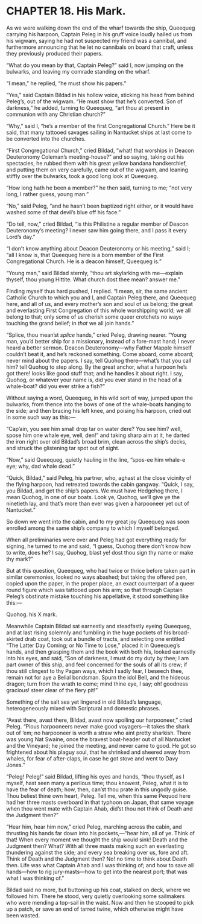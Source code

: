 # CHAPTER 18. His Mark.

As we were walking down the end of the wharf towards the ship, Queequeg carrying
his harpoon, Captain Peleg in his gruff voice loudly hailed us from his wigwam,
saying he had not suspected my friend was a cannibal, and furthermore announcing
that he let no cannibals on board that craft, unless they previously produced
their papers.

“What do you mean by that, Captain Peleg?” said I, now jumping on the bulwarks,
and leaving my comrade standing on the wharf.

“I mean,” he replied, “he must show his papers.”

“Yes,” said Captain Bildad in his hollow voice, sticking his head from behind
Peleg’s, out of the wigwam. “He must show that he’s converted. Son of darkness,”
he added, turning to Queequeg, “art thou at present in communion with any
Christian church?”

“Why,” said I, “he’s a member of the first Congregational Church.” Here be it
said, that many tattooed savages sailing in Nantucket ships at last come to be
converted into the churches.

“First Congregational Church,” cried Bildad, “what! that worships in Deacon
Deuteronomy Coleman’s meeting-house?” and so saying, taking out his spectacles,
he rubbed them with his great yellow bandana handkerchief, and putting them on
very carefully, came out of the wigwam, and leaning stiffly over the bulwarks,
took a good long look at Queequeg.

“How long hath he been a member?” he then said, turning to me; “not very long, I
rather guess, young man.”

“No,” said Peleg, “and he hasn’t been baptized right either, or it would have
washed some of that devil’s blue off his face.”

“Do tell, now,” cried Bildad, “is this Philistine a regular member of Deacon
Deuteronomy’s meeting? I never saw him going there, and I pass it every Lord’s
day.”

“I don’t know anything about Deacon Deuteronomy or his meeting,” said I; “all I
know is, that Queequeg here is a born member of the First Congregational Church.
He is a deacon himself, Queequeg is.”

“Young man,” said Bildad sternly, “thou art skylarking with me—explain thyself,
thou young Hittite. What church dost thee mean? answer me.”

Finding myself thus hard pushed, I replied. “I mean, sir, the same ancient
Catholic Church to which you and I, and Captain Peleg there, and Queequeg here,
and all of us, and every mother’s son and soul of us belong; the great and
everlasting First Congregation of this whole worshipping world; we all belong to
that; only some of us cherish some queer crotchets no ways touching the grand
belief; in _that_ we all join hands.”

“Splice, thou mean’st _splice_ hands,” cried Peleg, drawing nearer. “Young man,
you’d better ship for a missionary, instead of a fore-mast hand; I never heard a
better sermon. Deacon Deuteronomy—why Father Mapple himself couldn’t beat it,
and he’s reckoned something. Come aboard, come aboard; never mind about the
papers. I say, tell Quohog there—what’s that you call him? tell Quohog to step
along. By the great anchor, what a harpoon he’s got there! looks like good stuff
that; and he handles it about right. I say, Quohog, or whatever your name is,
did you ever stand in the head of a whale-boat? did you ever strike a fish?”

Without saying a word, Queequeg, in his wild sort of way, jumped upon the
bulwarks, from thence into the bows of one of the whale-boats hanging to the
side; and then bracing his left knee, and poising his harpoon, cried out in some
such way as this:—

“Cap’ain, you see him small drop tar on water dere? You see him? well, spose him
one whale eye, well, den!” and taking sharp aim at it, he darted the iron right
over old Bildad’s broad brim, clean across the ship’s decks, and struck the
glistening tar spot out of sight.

“Now,” said Queequeg, quietly hauling in the line, “spos-ee him whale-e eye;
why, dad whale dead.”

“Quick, Bildad,” said Peleg, his partner, who, aghast at the close vicinity of
the flying harpoon, had retreated towards the cabin gangway. “Quick, I say, you
Bildad, and get the ship’s papers. We must have Hedgehog there, I mean Quohog,
in one of our boats. Look ye, Quohog, we’ll give ye the ninetieth lay, and
that’s more than ever was given a harpooneer yet out of Nantucket.”

So down we went into the cabin, and to my great joy Queequeg was soon enrolled
among the same ship’s company to which I myself belonged.

When all preliminaries were over and Peleg had got everything ready for signing,
he turned to me and said, “I guess, Quohog there don’t know how to write, does
he? I say, Quohog, blast ye! dost thou sign thy name or make thy mark?”

But at this question, Queequeg, who had twice or thrice before taken part in
similar ceremonies, looked no ways abashed; but taking the offered pen, copied
upon the paper, in the proper place, an exact counterpart of a queer round
figure which was tattooed upon his arm; so that through Captain Peleg’s
obstinate mistake touching his appellative, it stood something like this:—

Quohog. his X mark.

Meanwhile Captain Bildad sat earnestly and steadfastly eyeing Queequeg, and at
last rising solemnly and fumbling in the huge pockets of his broad-skirted drab
coat, took out a bundle of tracts, and selecting one entitled “The Latter Day
Coming; or No Time to Lose,” placed it in Queequeg’s hands, and then grasping
them and the book with both his, looked earnestly into his eyes, and said, “Son
of darkness, I must do my duty by thee; I am part owner of this ship, and feel
concerned for the souls of all its crew; if thou still clingest to thy Pagan
ways, which I sadly fear, I beseech thee, remain not for aye a Belial bondsman.
Spurn the idol Bell, and the hideous dragon; turn from the wrath to come; mind
thine eye, I say; oh! goodness gracious! steer clear of the fiery pit!”

Something of the salt sea yet lingered in old Bildad’s language, heterogeneously
mixed with Scriptural and domestic phrases.

“Avast there, avast there, Bildad, avast now spoiling our harpooneer,” cried
Peleg. “Pious harpooneers never make good voyagers—it takes the shark out of
’em; no harpooneer is worth a straw who aint pretty sharkish. There was young
Nat Swaine, once the bravest boat-header out of all Nantucket and the Vineyard;
he joined the meeting, and never came to good. He got so frightened about his
plaguy soul, that he shrinked and sheered away from whales, for fear of
after-claps, in case he got stove and went to Davy Jones.”

“Peleg! Peleg!” said Bildad, lifting his eyes and hands, “thou thyself, as I
myself, hast seen many a perilous time; thou knowest, Peleg, what it is to have
the fear of death; how, then, can’st thou prate in this ungodly guise. Thou
beliest thine own heart, Peleg. Tell me, when this same Pequod here had her
three masts overboard in that typhoon on Japan, that same voyage when thou went
mate with Captain Ahab, did’st thou not think of Death and the Judgment then?”

“Hear him, hear him now,” cried Peleg, marching across the cabin, and thrusting
his hands far down into his pockets,—“hear him, all of ye. Think of that! When
every moment we thought the ship would sink! Death and the Judgment then? What?
With all three masts making such an everlasting thundering against the side; and
every sea breaking over us, fore and aft. Think of Death and the Judgment then?
No! no time to think about Death then. Life was what Captain Ahab and I was
thinking of; and how to save all hands—how to rig jury-masts—how to get into the
nearest port; that was what I was thinking of.”

Bildad said no more, but buttoning up his coat, stalked on deck, where we
followed him. There he stood, very quietly overlooking some sailmakers who were
mending a top-sail in the waist. Now and then he stooped to pick up a patch, or
save an end of tarred twine, which otherwise might have been wasted.
